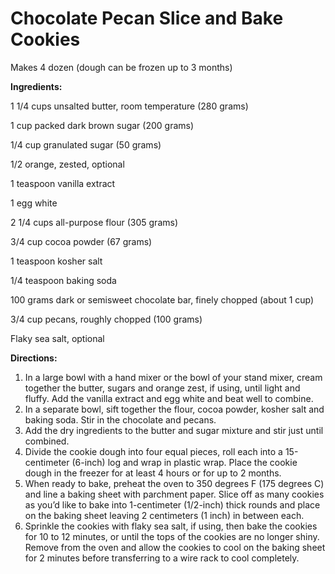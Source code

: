 # Chocolate Pecan Slice and Bake Cookies

Makes 4 dozen (dough can be frozen up to 3 months)

**Ingredients:**

1 1/4 cups unsalted butter, room temperature (280 grams)

1 cup packed dark brown sugar (200 grams)

1/4 cup granulated sugar (50 grams)

1/2 orange, zested, optional

1 teaspoon vanilla extract

1 egg white

2 1/4 cups all-purpose flour (305 grams)

3/4 cup cocoa powder (67 grams)

1 teaspoon kosher salt

1/4 teaspoon baking soda

100 grams dark or semisweet chocolate bar, finely chopped (about 1 cup)

3/4 cup pecans, roughly chopped (100 grams)

Flaky sea salt, optional

**Directions:**

1. In a large bowl with a hand mixer or the bowl of your stand mixer, cream together the butter, sugars and orange zest, if using, until light and fluffy. Add the vanilla extract and egg white and beat well to combine.
2. In a separate bowl, sift together the flour, cocoa powder, kosher salt and baking soda. Stir in the chocolate and pecans.
3. Add the dry ingredients to the butter and sugar mixture and stir just until combined.
4. Divide the cookie dough into four equal pieces, roll each into a 15-centimeter (6-inch) log and wrap in plastic wrap. Place the cookie dough in the freezer for at least 4 hours or for up to 2 months.
5. When ready to bake, preheat the oven to 350 degrees F (175 degrees C) and line a baking sheet with parchment paper. Slice off as many cookies as you’d like to bake into 1-centimeter (1/2-inch) thick rounds and place on the baking sheet leaving 2 centimeters (1 inch) in between each.
6. Sprinkle the cookies with flaky sea salt, if using, then bake the cookies for 10 to 12 minutes, or until the tops of the cookies are no longer shiny. Remove from the oven and allow the cookies to cool on the baking sheet for 2 minutes before transferring to a wire rack to cool completely.

